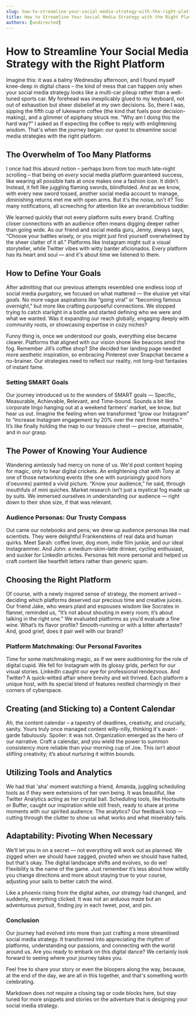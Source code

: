 ```yaml
---
slug: how-to-streamline-your-social-media-strategy-with-the-right-platform
title: How to Streamline Your Social Media Strategy with the Right Platform
authors: [undirected]
---
```


# How to Streamline Your Social Media Strategy with the Right Platform

Imagine this: it was a balmy Wednesday afternoon, and I found myself knee-deep in digital chaos – the kind of mess that can happen only when your social media strategy looks like a multi-car pileup rather than a well-tuned sports car. My forehead was inexplicably glued to my keyboard, not out of exhaustion but sheer disbelief at my own decisions. So, there I was, sipping the fifth cup of lukewarm coffee (the kind that fuels poor decision-making), and a glimmer of epiphany struck me. “Why am I doing this the hard way?” I asked as if expecting the coffee to reply with enlightening wisdom. That's when the journey began: our quest to streamline social media strategies with the right platform.

## The Overwhelm of Too Many Platforms

I once had this absurd notion – perhaps born from too much late-night scrolling – that being on *every* social media platform guaranteed success, like wearing all possible hats at once makes one a fashion icon. It didn’t. Instead, it felt like juggling flaming swords, blindfolded. And as we know, with every new sword tossed, another social media account to manage, diminishing returns met me with open arms. But it's the noise, isn’t it? Too many notifications, all screeching for attention like an overambitious toddler.

We learned quickly that not every platform suits every brand. Crafting closer connections with an audience often means digging deeper rather than going wide. As our friend and social media guru, Jenny, always says, “Choose your battles wisely, or you might just find yourself overwhelmed by the sheer clatter of it all.” Platforms like Instagram might suit a visual storyteller, while Twitter vibes with witty banter aficionados. Every platform has its heart and soul — and it's about time we listened to them.

## How to Define Your Goals

After admitting that our previous attempts resembled one endless loop of social media purgatory, we focused on what mattered — the elusive yet vital *goals*. No more vague aspirations like “going viral” or “becoming famous overnight,” but more like crafting purposeful connections. We stopped trying to catch starlight in a bottle and started defining who we were and what we wanted. Was it expanding our reach globally, engaging deeply with community roots, or showcasing expertise in cozy niches?

Funny thing is, once we understood our goals, everything else became clearer. Platforms that aligned with our vision shone like beacons amid the fog. Remember Jill’s coffee shop? She decided her landing page needed more aesthetic inspiration, so embracing Pinterest over Snapchat became a no-brainer. Our strategies need to reflect our reality, not long-lost fantasies of instant fame.

### Setting SMART Goals

Our journey introduced us to the wonders of SMART goals — Specific, Measurable, Achievable, Relevant, and Time-bound. Sounds a bit like corporate lingo hanging out at a weekend farmers' market, we know, but hear us out. Imagine the feeling when we transformed “grow our Instagram” to “increase Instagram engagement by 20% over the next three months.” It’s like finally holding the map to our treasure chest — precise, attainable, and in our grasp.

## The Power of Knowing Your Audience

Wandering aimlessly had mercy on none of us. We'd post content hoping for magic, only to hear digital crickets. An enlightening chat with Tony at one of those networking events (the one with surprisingly good hors d'oeuvres) painted a vivid picture. “Know your audience,” he said, through mouthfuls of mini quiches. Market research isn’t just a mystical fog made up by suits. We immersed ourselves in understanding our audience — right down to their shoe size, if that was relevant.

### Audience Personas: Our Trusty Compass

Out came our notebooks and pens; we drew up audience personas like mad scientists. They were delightful Frankensteins of real data and human quirks. Meet Sarah: coffee lover, dog mom, indie film junkie, and our ideal Instagrammer. And John: a medium-skim-latte drinker, cycling enthusiast, and sucker for LinkedIn articles. Personas felt more personal and helped us craft content like heartfelt letters rather than generic spam.

## Choosing the Right Platform

Of course, with a newly inspired sense of strategy, the moment arrived – deciding which platforms deserved our precious time and creative juices. Our friend Jake, who wears plaid and espouses wisdom like Socrates in flannel, reminded us, “It’s not about shouting in every room; it’s about talking in the right one.” We evaluated platforms as you’d evaluate a fine wine. What’s its flavor profile? Smooth-running or with a bitter aftertaste? And, good grief, does it pair well with our brand?

### Platform Matchmaking: Our Personal Favorites

Time for some matchmaking magic, as if we were auditioning for the role of digital cupid. We fell for Instagram with its glossy grids, perfect for our visual stories. LinkedIn caught our eye for professional rendezvous. And Twitter? A quick-witted affair where brevity and wit thrived. Each platform a unique host, with its special blend of features nestled charmingly in their corners of cyberspace.

## Creating (and Sticking to) a Content Calendar

Ah, the content calendar – a tapestry of deadlines, creativity, and crucially, sanity. Yours truly once managed content willy-nilly, thinking it's avant-garde fabulously. Spoiler: it was not. Organization emerged as the hero of our narrative. Craft a calendar, and you wield the power to summon consistency more reliable than your morning cup of Joe. This isn’t about stifling creativity; it’s about nurturing it within bounds.

## Utilizing Tools and Analytics

We had that 'aha' moment watching a friend, Amanda, juggling scheduling tools as if they were extensions of her own being. It was beautiful, like Twitter Analytics acting as her crystal ball. Scheduling tools, like Hootsuite or Buffer, caught our inspiration while still fresh, ready to share at prime moments with our spirited audience. The analytics? Our feedback loop — cutting through the clutter to show us what works and what miserably fails. 

## Adaptability: Pivoting When Necessary

We’ll let you in on a secret — not everything will work out as planned. We zigged when we should have zagged, pivoted when we should have halted, but that's okay. The digital landscape shifts and evolves, so do we! Flexibility is the name of the game. Just remember it’s less about how wildly you change directions and more about staying true to your course, adjusting your sails to better catch the wind.

Like a phoenix rising from the digital ashes, our strategy had changed, and suddenly, everything clicked. It was not an arduous maze but an adventurous pursuit, finding joy in each tweet, post, and pin.

### Conclusion

Our journey had evolved into more than just crafting a more streamlined social media strategy. It transformed into appreciating the rhythm of platforms, understanding our passions, and connecting with the world around us. Are you ready to embark on this digital dance? We certainly look forward to seeing where your journey takes you. 

Feel free to share your story or even the bloopers along the way, because, at the end of the day, we are all in this together, and that's something worth celebrating. 

Markdown does not require a closing tag or code blocks here, but stay tuned for more snippets and stories on the adventure that is designing your social media strategy.
